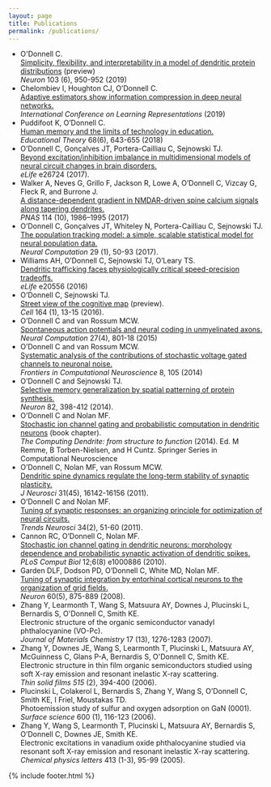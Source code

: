 ```yaml
---
layout: page
title: Publications
permalink: /publications/
---
```


- O'Donnell C.  
[Simplicity, flexibility, and interpretability in a model of dendritic protein distributions](https://www.cell.com/neuron/fulltext/S0896-6273(19)30783-4) (preview)   
*Neuron* 103 (6), 950-952 (2019)
- Chelombiev I, Houghton CJ, O’Donnell C.  
[Adaptive estimators show information compression in deep neural networks.](https://arxiv.org/pdf/1902.09037)  
*International Conference on Learning Representations* (2019)
- Puddifoot K, O’Donnell C.  
[Human memory and the limits of technology in education.](https://onlinelibrary.wiley.com/doi/abs/10.1111/edth.12345)  
*Educational Theory* 68(6), 643-655 (2018)
- O’Donnell C, Gonçalves JT, Portera-Cailliau C, Sejnowski TJ.  
[Beyond excitation/inhibition imbalance in multidimensional models of neural circuit changes in brain disorders.](https://elifesciences.org/articles/26724)  
*eLife* e26724 (2017).
- Walker A, Neves G, Grillo F, Jackson R, Lowe A, O’Donnell C, Vizcay G, Fleck R, and Burrone J.  
[A distance-dependent gradient in NMDAR-driven spine calcium signals along tapering dendrites.](http://www.pnas.org/content/114/10/E1986)  
*PNAS* 114 (10), 1986–1995 (2017)
- O’Donnell C, Gonçalves JT, Whiteley N, Portera-Cailliau C, Sejnowski TJ.  
[The population tracking model: a simple, scalable statistical model for neural population data.](http://biorxiv.org/content/early/2016/08/23/064717.full.pdf)  
*Neural Computation* 29 (1), 50-93 (2017).
- Williams AH, O’Donnell C, Sejnowski TJ, O’Leary TS.  
[Dendritic trafficking faces physiologically critical speed-precision tradeoffs.](https://elifesciences.org/content/5/e20556-download.pdf)  
*eLife* e20556 (2016)
- O’Donnell C, Sejnowski TJ.  
[Street view of the cognitive map](http://papers.cnl.salk.edu/PDFs/Street%20View%20of%20the%20Cognitive%20Map%202016-4474.pdf) (preview).  
*Cell* 164 (1), 13-15 (2016).
- O’Donnell C and van Rossum MCW.  
[Spontaneous action potentials and neural coding in unmyelinated axons.](http://www.snl.salk.edu/~cian/files/ODonnell_vanRossum_NeuralComp_2015.pdf)  
*Neural Computation* 27(4), 801-18 (2015)
- O’Donnell C and van Rossum MCW.  
[Systematic analysis of the contributions of stochastic voltage gated channels to neuronal noise.](http://www.snl.salk.edu/~cian/files/ODonnell_vanRossum_Frontiers_2014.pdf)  
*Frontiers in Computational Neuroscience* 8, 105 (2014)
- O’Donnell C and Sejnowski TJ.  
[Selective memory generalization by spatial patterning of protein synthesis.](http://www.snl.salk.edu/~cian/files/ODonnell_Sejnowski_Neuron_2014.pdf)  
*Neuron* 82, 398-412 (2014).
- O’Donnell C and Nolan MF.  
[Stochastic ion channel gating and probabilistic computation in dendritic neurons](http://www.snl.salk.edu/~cian/files/ODonnell_Nolan_stochastic_channels_chapter2014.pdf) (book chapter).  
*The Computing Dendrite: from structure to function* (2014). Ed. M Remme, B Torben-Nielsen, and H Cuntz. Springer Series in Computational Neuroscience
- O’Donnell C, Nolan MF, van Rossum MCW.  
[Dendritic spine dynamics regulate the long-term stability of synaptic plasticity.](http://www.snl.salk.edu/~cian/files/ODonnell_JNeurosci_2011.pdf)  
*J Neurosci* 31(45), 16142-16156 (2011).
- O’Donnell C and Nolan MF.  
[Tuning of synaptic responses: an organizing principle for optimization of neural circuits.](http://www.snl.salk.edu/~cian/files/ODonnell_Nolan_Trends_Neurosci_2011.pdf)  
*Trends Neurosci* 34(2), 51-60 (2011).
- Cannon RC, O’Donnell C, Nolan MF.  
[Stochastic ion channel gating in dendritic neurons: morphology dependence and probabilistic synaptic activation of dendritic spikes.](http://www.snl.salk.edu/~cian/files/Cannon_PLoS_Comput_Biol_2010.pdf)  
*PLoS Comput Biol* 12;6(8) e1000886 (2010).
- Garden DLF, Dodson PD, O’Donnell C, White MD, Nolan MF.  
[Tuning of synaptic integration by entorhinal cortical neurons to the organization of grid fields.](http://www.snl.salk.edu/~cian/files/Garden_Neuron_2008.pdf)  
*Neuron* 60(5), 875-889 (2008).
- Zhang Y, Learmonth T, Wang S, Matsuura AY, Downes J, Plucinski L, Bernardis S, O'Donnell C, Smith KE.  
Electronic structure of the organic semiconductor vanadyl phthalocyanine (VO-Pc).  
*Journal of Materials Chemistry* 17 (13), 1276-1283 (2007).
- Zhang Y, Downes JE, Wang S, Learmonth T, Plucinski L, Matsuura AY, McGuinness C, Glans P-A, Bernardis S, O'Donnell C, Smith KE.  
Electronic structure in thin film organic semiconductors studied using soft X-ray emission and resonant inelastic X-ray scattering.  
*Thin solid films 515* (2), 394-400 (2006).
- Plucinski L, Colakerol L, Bernardis S, Zhang Y, Wang S, O’Donnell C, Smith KE, I Friel, Moustakas TD.  
Photoemission study of sulfur and oxygen adsorption on GaN (0001).  
*Surface science* 600 (1), 116-123 (2006).
- Zhang Y, Wang S, Learmonth T, Plucinski L, Matsuura AY, Bernardis S, O’Donnell C, Downes JE, Smith KE.  
Electronic excitations in vanadium oxide phthalocyanine studied via resonant soft X-ray emission and resonant inelastic X-ray scattering.  
*Chemical physics letters* 413 (1-3), 95-99 (2005).

{% include footer.html %}
